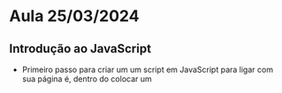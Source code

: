 # Aula 25/03/2024

## Introdução ao JavaScript

- Primeiro passo para criar um um script em JavaScript para ligar com sua página é, dentro do <body> colocar um <script src="NOME DO SEU ARQUIVO">, desta forma ele encontra o seu script.

### Comandos Javascript

````
    - <script src=""> -> Para criar uma ligação entre o html e o JavaScript.
    - alert() -> Para aparecer uma caixa de mensagem na tela do html. 
    - 
``